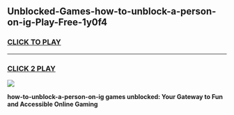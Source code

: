 
## Unblocked-Games-how-to-unblock-a-person-on-ig-Play-Free-1y0f4
<h3>
<a href="https://premium76.site?title=how-to-unblock-a-person-on-ig&ref=10A">CLICK TO PLAY</a></h3>
<hr>

<h3>
<a href="https://premium76.site?title=how-to-unblock-a-person-on-ig&ref=10A">CLICK 2 PLAY</a>
  
</h3>

<a href="https://premium76.site?title=how-to-unblock-a-person-on-ig&ref=10A"><img src="https://clearcache.store/games.png"></a>


**how-to-unblock-a-person-on-ig games unblocked: Your Gateway to Fun and Accessible Online Gaming**
